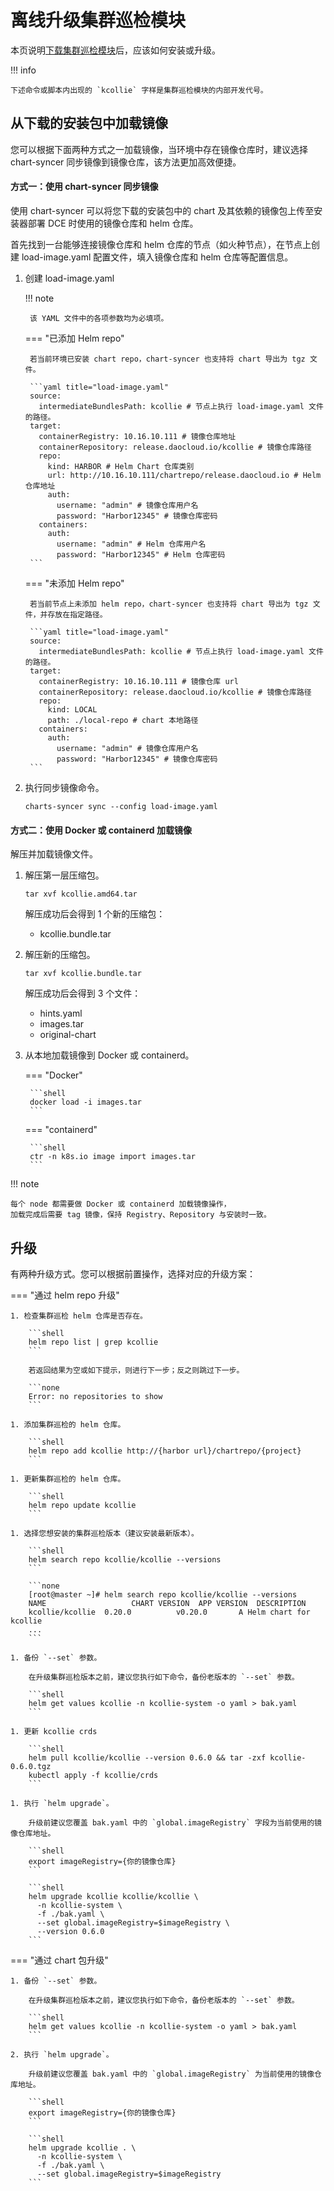 # 离线升级集群巡检模块

本页说明[下载集群巡检模块](../../../download/modules/kcollie.md)后，应该如何安装或升级。

!!! info

    下述命令或脚本内出现的 `kcollie` 字样是集群巡检模块的内部开发代号。

## 从下载的安装包中加载镜像

您可以根据下面两种方式之一加载镜像，当环境中存在镜像仓库时，建议选择 chart-syncer 同步镜像到镜像仓库，该方法更加高效便捷。

#### 方式一：使用 chart-syncer 同步镜像

使用 chart-syncer 可以将您下载的安装包中的 chart 及其依赖的镜像包上传至安装器部署 DCE 时使用的镜像仓库和 helm 仓库。

首先找到一台能够连接镜像仓库和 helm 仓库的节点（如火种节点），在节点上创建 load-image.yaml 配置文件，填入镜像仓库和 helm 仓库等配置信息。

1. 创建 load-image.yaml

    !!! note  

        该 YAML 文件中的各项参数均为必填项。

    === "已添加 Helm repo"

        若当前环境已安装 chart repo，chart-syncer 也支持将 chart 导出为 tgz 文件。

        ```yaml title="load-image.yaml"
        source:
          intermediateBundlesPath: kcollie # 节点上执行 load-image.yaml 文件的路径。
        target:
          containerRegistry: 10.16.10.111 # 镜像仓库地址
          containerRepository: release.daocloud.io/kcollie # 镜像仓库路径
          repo:
            kind: HARBOR # Helm Chart 仓库类别
            url: http://10.16.10.111/chartrepo/release.daocloud.io # Helm 仓库地址
            auth:
              username: "admin" # 镜像仓库用户名
              password: "Harbor12345" # 镜像仓库密码
          containers:
            auth:
              username: "admin" # Helm 仓库用户名
              password: "Harbor12345" # Helm 仓库密码
        ```

    === "未添加 Helm repo"

        若当前节点上未添加 helm repo，chart-syncer 也支持将 chart 导出为 tgz 文件，并存放在指定路径。

        ```yaml title="load-image.yaml"
        source:
          intermediateBundlesPath: kcollie # 节点上执行 load-image.yaml 文件的路径。
        target:
          containerRegistry: 10.16.10.111 # 镜像仓库 url
          containerRepository: release.daocloud.io/kcollie # 镜像仓库路径
          repo:
            kind: LOCAL
            path: ./local-repo # chart 本地路径
          containers:
            auth:
              username: "admin" # 镜像仓库用户名
              password: "Harbor12345" # 镜像仓库密码
        ```

1. 执行同步镜像命令。

    ```shell
    charts-syncer sync --config load-image.yaml
    ```

#### 方式二：使用 Docker 或 containerd 加载镜像

解压并加载镜像文件。

1. 解压第一层压缩包。

    ```shell
    tar xvf kcollie.amd64.tar
    ```

    解压成功后会得到 1 个新的压缩包：

    - kcollie.bundle.tar

2. 解压新的压缩包。

    ```shell
    tar xvf kcollie.bundle.tar
    ```

    解压成功后会得到 3 个文件：

    - hints.yaml
    - images.tar
    - original-chart

3. 从本地加载镜像到 Docker 或 containerd。

    === "Docker"

        ```shell
        docker load -i images.tar
        ```

    === "containerd"

        ```shell
        ctr -n k8s.io image import images.tar
        ```

!!! note

    每个 node 都需要做 Docker 或 containerd 加载镜像操作，
    加载完成后需要 tag 镜像，保持 Registry、Repository 与安装时一致。

## 升级

有两种升级方式。您可以根据前置操作，选择对应的升级方案：

=== "通过 helm repo 升级"

    1. 检查集群巡检 helm 仓库是否存在。

        ```shell
        helm repo list | grep kcollie
        ```

        若返回结果为空或如下提示，则进行下一步；反之则跳过下一步。

        ```none
        Error: no repositories to show
        ```

    1. 添加集群巡检的 helm 仓库。

        ```shell
        helm repo add kcollie http://{harbor url}/chartrepo/{project}
        ```

    1. 更新集群巡检的 helm 仓库。

        ```shell
        helm repo update kcollie
        ```

    1. 选择您想安装的集群巡检版本（建议安装最新版本）。

        ```shell
        helm search repo kcollie/kcollie --versions
        ```

        ```none
        [root@master ~]# helm search repo kcollie/kcollie --versions
        NAME                   CHART VERSION  APP VERSION  DESCRIPTION
        kcollie/kcollie  0.20.0          v0.20.0       A Helm chart for kcollie
        ...
        ```

    1. 备份 `--set` 参数。

        在升级集群巡检版本之前，建议您执行如下命令，备份老版本的 `--set` 参数。

        ```shell
        helm get values kcollie -n kcollie-system -o yaml > bak.yaml
        ```

    1. 更新 kcollie crds

        ```shell
        helm pull kcollie/kcollie --version 0.6.0 && tar -zxf kcollie-0.6.0.tgz
        kubectl apply -f kcollie/crds
        ```

    1. 执行 `helm upgrade`。

        升级前建议您覆盖 bak.yaml 中的 `global.imageRegistry` 字段为当前使用的镜像仓库地址。

        ```shell
        export imageRegistry={你的镜像仓库}
        ```

        ```shell
        helm upgrade kcollie kcollie/kcollie \
          -n kcollie-system \
          -f ./bak.yaml \
          --set global.imageRegistry=$imageRegistry \
          --version 0.6.0
        ```

=== "通过 chart 包升级"

    1. 备份 `--set` 参数。

        在升级集群巡检版本之前，建议您执行如下命令，备份老版本的 `--set` 参数。

        ```shell
        helm get values kcollie -n kcollie-system -o yaml > bak.yaml
        ```

    2. 执行 `helm upgrade`。

        升级前建议您覆盖 bak.yaml 中的 `global.imageRegistry` 为当前使用的镜像仓库地址。

        ```shell
        export imageRegistry={你的镜像仓库}
        ```

        ```shell
        helm upgrade kcollie . \
          -n kcollie-system \
          -f ./bak.yaml \
          --set global.imageRegistry=$imageRegistry
        ```
